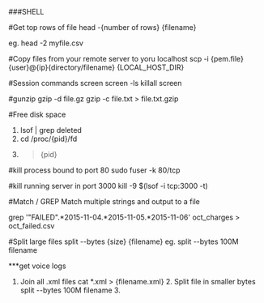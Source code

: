 ###SHELL

#Get top rows of file
head -{number of rows} {filename}

eg.
head -2 myfile.csv

#Copy files from your remote server to yoru localhost
scp -i {pem.file} {user}@{ip}{directory/filename} {LOCAL_HOST_DIR}

#Session commands
screen
screen -ls
killall screen

#gunzip
gzip -d file.gz
gzip -c file.txt > file.txt.gzip

#Free disk space
1. lsof | grep deleted
2. cd /proc/{pid}/fd
3. > {pid}

#kill process bound to port 80
sudo fuser -k 80/tcp

#kill running server in port 3000
kill -9 $(lsof -i tcp:3000 -t)

#Match / GREP
  Match multiple strings and output to a file
  
  grep '"FAILED".*2015-11-04.*2015-11-05.*2015-11-06' oct_charges > oct_failed.csv

#Split large files
  split --bytes {size} {filename}
  eg.
  split --bytes 100M filename

  ***get voice logs
  1. Join all .xml files
    cat *.xml > {filename.xml}
    2. Split file in smaller bytes
      split --bytes 100M filename
      3. 
